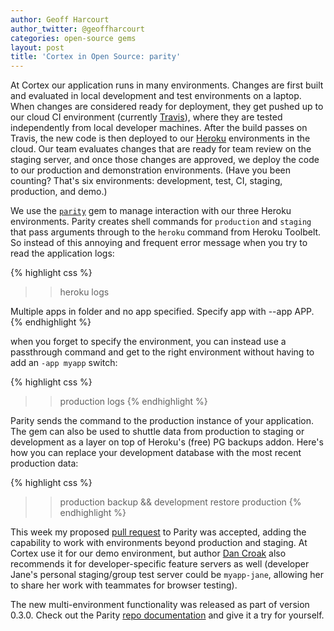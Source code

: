 ```yaml
---
author: Geoff Harcourt
author_twitter: @geoffharcourt
categories: open-source gems
layout: post
title: 'Cortex in Open Source: parity'
---
```


At Cortex our application runs in many environments. Changes are first built and
evaluated in local development and test environments on a laptop. When changes
are considered ready for deployment, they get pushed up to our cloud CI
environment (currently [Travis](http://travis-ci.com)), where they are tested
independently from local developer machines. After the build passes on Travis,
the new code is then deployed to our [Heroku](http://heroku.com)
environments in the cloud. Our team evaluates changes that are ready for team
review on the staging server, and once those changes are approved, we deploy the
code to our production and demonstration environments. (Have you been counting?
That's six environments: development, test, CI, staging, production, and demo.)

We use the [`parity`](http://github.com/croaky/parity) gem to manage interaction
with our three Heroku environments. Parity creates shell commands for
`production` and `staging` that pass arguments through to the `heroku` command
from Heroku Toolbelt. So instead of this annoying and frequent error message
when you try to read the application logs:

{% highlight css %}
>> heroku logs

Multiple apps in folder and no app specified.
Specify app with --app APP.
{% endhighlight %}

when you forget to specify the environment, you can instead use a passthrough
command and get to the right environment without having to add an `-app myapp`
switch:

{% highlight css %}
>> production logs
{% endhighlight %}

Parity sends the command to the production instance of your application.
The gem can also be used to shuttle data from production to staging or
development as a layer on top of Heroku's (free) PG backups addon. Here's how
you can replace your development database with the most recent production
data:

{% highlight css %}
>> production backup && development restore production
{% endhighlight %}

This week my proposed [pull request](https://github.com/croaky/parity/pull/11)
to Parity was accepted, adding the capability to work with environments beyond
production and staging. At Cortex use it for our demo environment, but author
[Dan Croak](http://github.com/croaky) also recommends it for developer-specific
feature servers as well (developer Jane's personal staging/group test server
could be `myapp-jane`, allowing her to share her work with teammates for browser
testing).

The new multi-environment functionality was released as part of version 0.3.0.
Check out the Parity [repo documentation](http://gitub.com/croaky/parity) and
give it a try for yourself.






